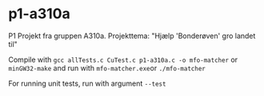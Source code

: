 # p1-a310a
P1 Projekt fra gruppen A310a. Projekttema: "Hjælp 'Bonderøven' gro landet til"

Compile with `gcc allTests.c CuTest.c p1-a310a.c -o mfo-matcher` or `minGW32-make` and run with `mfo-matcher.exe`or `./mfo-matcher`

For running unit tests, run with argument `--test`
